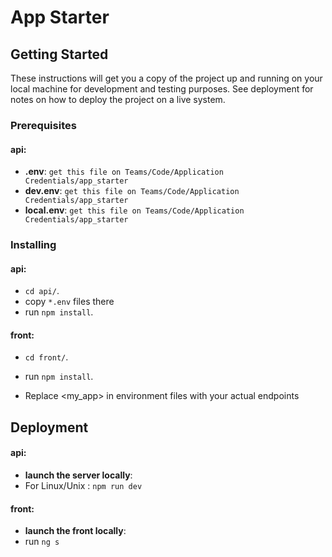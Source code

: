 # App Starter

## Getting Started

These instructions will get you a copy of the project up and running on your local machine for development and testing purposes. See deployment for notes on how to deploy the project on a live system.

### Prerequisites

#### api: 
* **.env**: `get this file on Teams/Code/Application Credentials/app_starter`
* **dev.env**: `get this file on Teams/Code/Application Credentials/app_starter`
* **local.env**: `get this file on Teams/Code/Application Credentials/app_starter`

### Installing

#### api:
* `cd api/`.
* copy `*.env` files there   
* run `npm install`.

#### front: 
* `cd front/`.
* run `npm install`.

* Replace <my_app> in environment files with your  actual endpoints

## Deployment 

#### api: 

* **launch the server locally**: 
* For Linux/Unix : `npm run dev`

#### front: 
* **launch the front locally**: 
* run `ng s`
